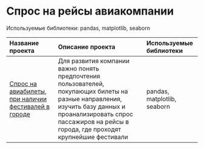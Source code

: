 # Спрос на рейсы авиакомпании

Используемые библиотеки: pandas, matplotlib, seaborn

| Название проекта                                                                                | Описание проекта           | Используемые библиотеки                     |
| :----------------------------------------------------------------------------------------------------------------------------------------------------------------------------------------------------------------- |  :-------------------- |:---------------------------|
| [Спрос на авиабилеты, при наличии фестивалей в городе](https://github.com/antonovpage/flight_demand_if_festivals/blob/main/flightdemand_iffestivals.ipynb "Спрос на авиабилеты, при наличии фестивалей в городе") | Для развития компании важно понять предпочтения пользователей, покупающих билеты на разные направления, изучить базу данных и проанализировать спрос пассажиров на рейсы в города, где проходят крупнейшие фестивали | pandas, matplotlib, seaborn |
